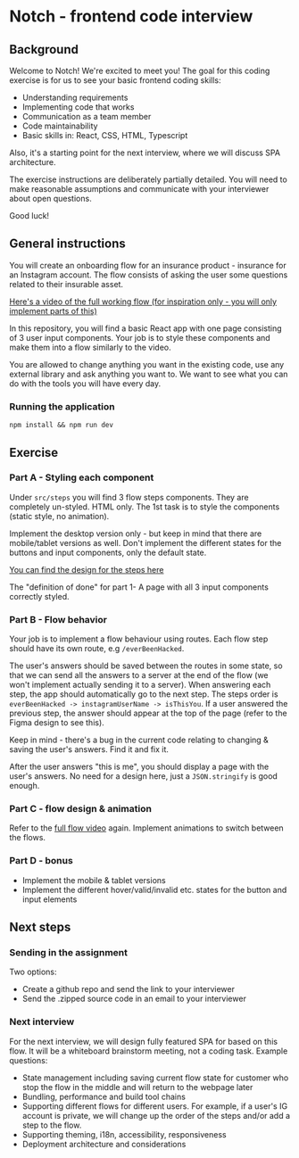 # Notch - frontend code interview

## Background
Welcome to Notch! We're excited to meet you!
The goal for this coding exercise is for us to see your basic frontend coding skills:
- Understanding requirements
- Implementing code that works
- Communication as a team member
- Code maintainability
- Basic skills in: React, CSS, HTML, Typescript

Also, it's a starting point for the next interview, where we will discuss SPA architecture.

The exercise instructions are deliberately partially detailed.
You will need to make reasonable assumptions and communicate with your interviewer about open questions.

Good luck!

## General instructions
You will create an onboarding flow for an insurance product - insurance for an Instagram account.
The flow consists of asking the user some questions related to their insurable asset.

[Here's a video of the full working flow (for inspiration only - you will only implement parts of this)](https://drive.google.com/file/d/1dafRvC-1JZ6YVN2tbp1gIMPFfVy3Lqob/view?usp=sharing) 

In this repository, you will find a basic React app with one page consisting of 3 user input components.
Your job is to style these components and make them into a flow similarly to the video.

You are allowed to change anything you want in the existing code, use any external library and ask anything you want to.
We want to see what you can do with the tools you will have every day.

### Running the application
`npm install && npm run dev`

## Exercise
### Part A - Styling each component
Under `src/steps` you will find 3 flow steps components.
They are completely un-styled. HTML only.
The 1st task is to style the components (static style, no animation).

Implement the desktop version only - but keep in mind that there are mobile/tablet versions as well.
Don't implement the different states for the buttons and input components, only the default state.

[You can find the design for the steps here](https://www.figma.com/file/qKexQATW733R1bBvHvg342/%F0%9F%A4%96-Front-End-Code-Interview-Hand-Off)

The "definition of done" for part 1- A page with all 3 input components correctly styled.

### Part B - Flow behavior
Your job is to implement a flow behaviour using routes.
Each flow step should have its own route, e.g `/everBeenHacked`.

The user's answers should be saved between the routes in some state, so that we can send all the answers to a server at the end of the flow (we won't implement actually sending it to a server).
When answering each step, the app should automatically go to the next step. The steps order is `everBeenHacked -> instagramUserName -> isThisYou`.
If a user answered the previous step, the answer should appear at the top of the page (refer to the Figma design to see this).

Keep in mind - there's a bug in the current code relating to changing & saving the user's answers. Find it and fix it.

After the user answers "this is me", you should display a page with the user's answers. No need for a design here, just a `JSON.stringify` is good enough.

### Part C - flow design & animation
Refer to the [full flow video](https://drive.google.com/file/d/1dafRvC-1JZ6YVN2tbp1gIMPFfVy3Lqob/view?usp=sharing) again. Implement animations to switch between the flows.

### Part D - bonus
- Implement the mobile & tablet versions
- Implement the different hover/valid/invalid etc. states for the button and input elements

## Next steps
### Sending in the assignment
Two options:
- Create a github repo and send the link to your interviewer
- Send the .zipped source code in an email to your interviewer

### Next interview
For the next interview, we will design fully featured SPA for based on this flow. It will be a whiteboard brainstorm meeting, not a coding task. Example questions:
- State management including saving current flow state for customer who stop the flow in the middle and will return to the webpage later
- Bundling, performance and build tool chains
- Supporting different flows for different users. For example, if a user's IG account is private, we will change up the order of the steps and/or add a step to the flow.
- Supporting theming, i18n, accessibility, responsiveness
- Deployment architecture and considerations

